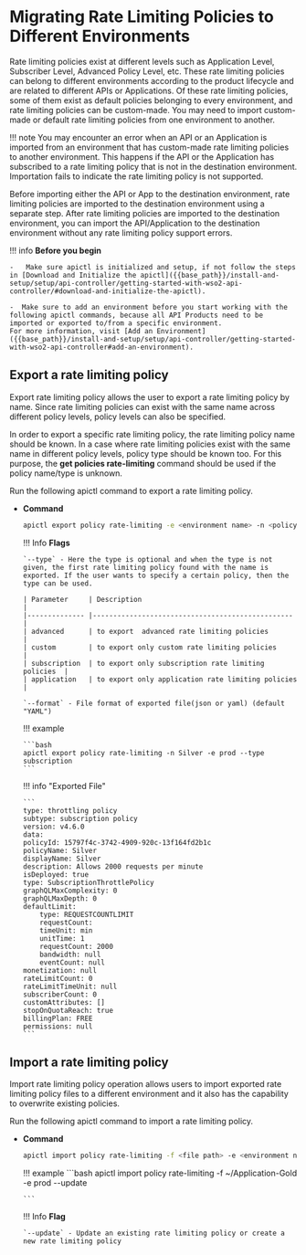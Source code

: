 # Migrating Rate Limiting Policies to Different Environments

Rate limiting policies exist at different levels such as Application Level, Subscriber Level, Advanced Policy Level, etc. These rate limiting policies can belong to different environments according to the product lifecycle and are related to different APIs or Applications. Of these rate limiting policies, some of them exist as default policies belonging to every environment, and rate limiting policies can be custom-made. You may need to import custom-made or default rate limiting policies from one environment to another.

!!! note
    You may encounter an error when an API or an Application is imported from an environment that has custom-made rate limiting policies to another environment. This happens if the API or the Application has subscribed to a rate limiting policy that is not in the destination environment. Importation fails to indicate the rate limiting policy is not supported.

Before importing either the API or App to the destination environment, rate limiting policies are imported to the destination environment using a separate step. After rate limiting policies are imported to the destination environment, you can import the API/Application to the destination environment without any rate limiting policy support errors.

!!! info
    **Before you begin** 

    -   Make sure apictl is initialized and setup, if not follow the steps in [Download and Initialize the apictl]({{base_path}}/install-and-setup/setup/api-controller/getting-started-with-wso2-api-controller/#download-and-initialize-the-apictl).

    -  Make sure to add an environment before you start working with the following apictl commands, because all API Products need to be imported or exported to/from a specific environment.      
    For more information, visit [Add an Environment]({{base_path}}/install-and-setup/setup/api-controller/getting-started-with-wso2-api-controller#add-an-environment).

## Export a rate limiting policy

Export rate limiting policy allows the user to export a rate limiting policy by name. Since rate limiting policies can exist with the same name across different policy levels, policy levels can also be specified.

In order to export a specific rate limiting policy, the rate limiting policy name should be known. In a case where rate limiting policies exist with the same name in different policy levels, policy type should be known too. For this purpose, the **get policies rate-limiting** command should be used if the policy name/type is unknown.

Run the following apictl command to export a rate limiting policy.

-   **Command**

    ```bash
    apictl export policy rate-limiting -e <environment name> -n <policy name> --type <policy type>
    ```

    !!! Info
        **Flags**

        `--type` - Here the type is optional and when the type is not given, the first rate limiting policy found with the name is exported. If the user wants to specify a certain policy, then the type can be used.

        | Parameter     | Description                                      |
        |-------------- |------------------------------------------------- |
        | advanced      | to export  advanced rate limiting policies          |
        | custom        | to export only custom rate limiting policies        |
        | subscription  | to export only subscription rate limiting policies  |
        | application   | to export only application rate limiting policies   |

        `--format` - File format of exported file(json or yaml) (default "YAML")

    !!! example

        ```bash
        apictl export policy rate-limiting -n Silver -e prod --type subscription
        ```

    !!! info "Exported File"

        ```
        type: throttling policy
        subtype: subscription policy
        version: v4.6.0
        data:
        policyId: 15797f4c-3742-4909-920c-13f164fd2b1c
        policyName: Silver
        displayName: Silver
        description: Allows 2000 requests per minute
        isDeployed: true
        type: SubscriptionThrottlePolicy
        graphQLMaxComplexity: 0
        graphQLMaxDepth: 0
        defaultLimit:
            type: REQUESTCOUNTLIMIT
            requestCount:
            timeUnit: min
            unitTime: 1
            requestCount: 2000
            bandwidth: null
            eventCount: null
        monetization: null
        rateLimitCount: 0
        rateLimitTimeUnit: null
        subscriberCount: 0
        customAttributes: []
        stopOnQuotaReach: true
        billingPlan: FREE
        permissions: null
        ```


## Import a rate limiting policy

Import rate limiting policy operation allows users to import exported rate limiting policy files to a different environment and it also has the capability to overwrite existing policies.

Run the following apictl command to import a rate limiting policy.

-   **Command**

    ```bash
    apictl import policy rate-limiting -f <file path> -e <environment name> --update
    ```

    !!! example
        ```bash
        apictl import  policy rate-limiting -f ~/Application-Gold -e prod --update

        ```

    !!! Info
        **Flag**
        
        `--update` - Update an existing rate limiting policy or create a new rate limiting policy


